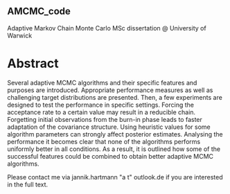 ## AMCMC_code
 Adaptive Markov Chain Monte Carlo MSc dissertation @ University of Warwick

# Abstract

Several adaptive MCMC algorithms and their specific features and purposes are introduced. Appropriate performance measures as well as challenging target distributions are presented.
Then, a few experiments are designed to test the performance in specific settings.
Forcing the acceptance rate to a certain value may result in a reducible chain.
Forgetting initial observations from the burn-in phase leads to faster adaptation of the covariance structure.
Using heuristic values for some algorithm parameters can strongly affect posterior estimates.
Analysing the performance it becomes clear that none of the algorithms performs uniformly better in all conditions.
As a result, it is outlined how some of the successful features could be combined to obtain better adaptive MCMC algorithms.


Please contact me via jannik.hartmann "a t" outlook.de if you are interested in the full text.